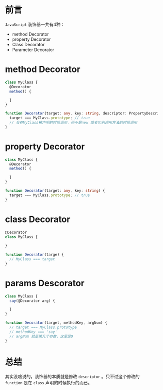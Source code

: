 # 前言
`JavaScript` 装饰器一共有4种：
+ method Decorator
+ property Decorator
+ Class Decorator
+ Parameter Decorator

# method Decorator
```ts
class MyClass {
  @Decorator
  method() {

  }
}

function Decorator(target: any, key: string, descriptor: PropertyDescriptor) {
  target === MyClass.prototype; // true
  // 会在MyClass被声明的时候调用，而不是new 或者实例调用方法的时候调用
}
```

# property Decorator
```ts
class MyClass {
  @Decorator
  method() {

  }
}

function Decorator(target: any, key: string) {
  target === MyClass.prototype; // true
}
```


# class Decorator

```ts
@Decorator
class MyClass {
  
}

function Decorator(targe) {
  // MyClass === target
}
```

# params Descorator
```ts
class MyClass {
  say(@Decorator arg) {

  }
}

function Decorator(target, methodKey, argNum) {
  // target === MyClass.prototype
  // methodKey === 'say'
  // argNum 就是第几个参数，这里是0
}
```

# 总结
其实没啥说的，装饰器的本质就是修改 `descriptor` 。只不过这个修改的 `function` 是在 `class` 声明的时候执行的而已。